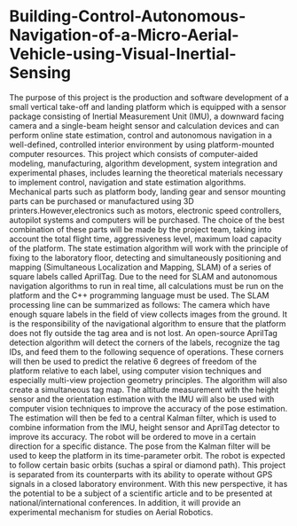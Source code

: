 # Building-Control-Autonomous-Navigation-of-a-Micro-Aerial-Vehicle-using-Visual-Inertial-Sensing

The purpose of this project is the production and software development of a small vertical take-off and landing platform which is equipped with a sensor package consisting of Inertial Measurement Unit (IMU), a downward facing camera and a single-beam height sensor and calculation devices and can perform online state estimation, control and autonomous navigation in a well-defined, controlled interior environment by using platform-mounted computer resources. This project which consists of computer-aided modeling, manufacturing, algorithm development, system integration and experimental phases, includes learning the theoretical materials necessary to implement control, navigation and state estimation algorithms. Mechanical parts such as platform body, landing gear and sensor mounting parts can be purchased or manufactured using 3D printers.However,electronics such as motors, electronic speed controllers, autopilot systems and computers will be purchased. The choice of the best combination of these parts will be made by the project team, taking into account the total flight time, aggressiveness level, maximum load capacity of the platform. The state estimation algorithm will work with the principle of fixing to the laboratory floor, detecting and simultaneously positioning and mapping (Simultaneous Localization and Mapping, SLAM) of a series of square labels called AprilTag. Due to the need for SLAM and autonomous navigation algorithms to run in real time, all calculations must be run on the platform and the C++ programming language must be used. The SLAM processing line can be summarized as follows: The camera which have enough square labels in the field of view collects images from the ground. It is the responsibility of the navigational algorithm to ensure that the platform does not fly outside the tag area and is not lost. An open-source AprilTag detection algorithm will detect the corners of the labels, recognize the tag IDs, and feed them to the following sequence of operations. These corners will then be used to predict the relative 6 degrees of freedom of the platform relative to each label, using computer vision techniques and especially multi-view projection geometry principles. The algorithm will also create a simultaneous tag map. The altitude measurement with the height sensor and the orientation estimation with the IMU will also be used with computer vision techniques to improve the accuracy of the pose estimation. The estimation will then be fed to a central Kalman filter, which is used to combine information from the IMU, height sensor and AprilTag detector to improve its accuracy. The robot will be ordered to move in a certain direction for a specific distance. The pose from the Kalman filter will be used to keep the platform in its time-parameter orbit. The robot is expected to follow certain basic orbits (suchas a spiral or diamond path). This project is separated from its counterparts with its ability to operate without GPS signals in a closed laboratory environment. With this new perspective, it has the potential to be a subject of a scientific article and to be presented at national/international conferences. In addition, it will provide an experimental mechanism for studies on Aerial Robotics.
